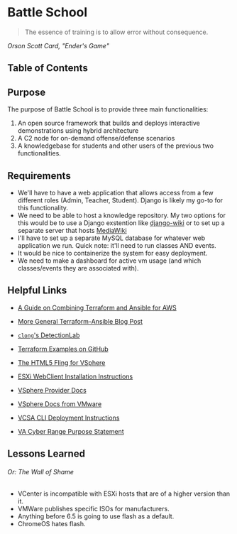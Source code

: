 # Battle School
> The essence of training is to allow error without consequence. 

*Orson Scott Card, "Ender's Game"*

## Table of Contents

## Purpose
The purpose of Battle School is to provide three main functionalities:
1. An open source framework that builds and deploys interactive demonstrations using hybrid architecture
2. A C2 node for on-demand offense/defense scenarios
3. A knowledgebase for students and other users of the previous two functionalities.

## Requirements
+ We'll have to have a web application that allows access from a few different roles (Admin, Teacher, Student). Django is likely my go-to for this functionality.
+ We need to be able to host a knowledge repository. My two options for this would be to use a Django exstention like [django-wiki](https://github.com/django-wiki/django-wiki) or to set up a separate server that hosts [MediaWiki](https://www.mediawiki.org/wiki/Download)
+ I'll have to set up a separate MySQL database for whatever web application we run. Quick note: it'll need to run classes AND events.
+ It would be nice to containerize the system for easy deployment.
+ We need to make a dashboard for active vm usage (and which classes/events they are associated with).

## Helpful Links

+ [A Guide on Combining Terraform and Ansible for AWS](https://github.com/ernesen/Terraform-Ansible)

+ [More General Terraform-Ansible Blog Post](https://alex.dzyoba.com/blog/terraform-ansible/)

+ [`clong`'s DetectionLab](https://github.com/clong/DetectionLab)

+ [Terraform Examples on GitHub](https://github.com/hashicorp/terraform/tree/master/examples)

+ [The HTML5 Fling for VSphere](https://download3.vmware.com/software/vmw-tools/vsphere_html_client/H5%20Client%20Deployment%20Instructions%20and%20Helpful%20Tips_v28.pdf)

+ [ESXi WebClient Installation Instructions](https://calvin.me/web-interface-for-esxi-without-vcenter/)

+ [VSphere Provider Docs](https://www.terraform.io/docs/providers/vsphere/index.html)

+ [VSphere Docs from VMware](https://docs.vmware.com/en/VMware-vSphere/index.html)

+ [VCSA CLI Deployment Instructions](https://www.vmware.com/content/dam/digitalmarketing/vmware/en/pdf/techpaper/products/vsphere/vmware-vsphere-60-vcenter-server-appliance-cmdline-install-technical-note.pdf)

+ [VA Cyber Range Purpose Statement](https://csrc.nist.gov/CSRC/media/Events/Federal-Information-Systems-Security-Educators-As/documents/24.pdf)

## Lessons Learned
###### Or: The Wall of Shame
+ VCenter is incompatible with ESXi hosts that are of a higher version than it.
+ VMWare publishes specific ISOs for manufacturers.
+ Anything before 6.5 is going to use flash as a default.
+ ChromeOS hates flash.
